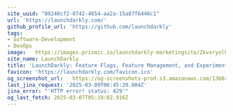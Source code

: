 ```yaml
---
site_uuid: "89240cf2-0742-4654-aa2a-15a87f6446c1"
url: 'https://launchdarkly.com/'
github_profile_url: 'https://github.com/launchdarkly'
tags:
- Software-Development
- DevOps
image:   https://images.prismic.io/launchdarkly-marketingsite/Zkvxryol0Zci9TSn_social-share-launchdarkly.jpg?ixlib=gatsbyFP&auto=format%2Ccompress%3Fauto%3Dcompress%2Cformat&fit=max
site_name: LaunchDarkly
title: 'LaunchDarkly: Feature Flags, Feature Management, and Experimentation'
favicon: 'https://launchdarkly.com/favicon.ico'
og_screenshot_url:   https://og-screenshots-prod.s3.amazonaws.com/1366x768/80/false/fe269158e15420f50b86a735a800322b0f66896285513f89db27efe7c0de152e.jpeg
last_jina_request: '2025-03-09T06:45:20.804Z'
jina_error: "'HTTP error! status: 429'"
og_last_fetch: 2025-03-07T05:19:02.916Z
---
```


